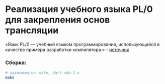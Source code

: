 
# Реализация учебного языка PL/0 для закрепления основ трансляции

«‎Язык PL/0 — учебный языком программирования, использующийся в качестве примера разработки компилятора.» - [источник](http://progopedia.ru/language/pl0/)

### Сборка:
```bash
# зависимости: make, dart-sdk-2.x
make
```